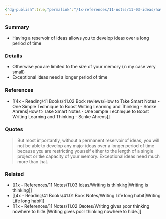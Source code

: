 ```yaml
---
{"dg-publish":true,"permalink":"/1x-references/11-notes/11-03-ideas/having-a-reservoir-of-ideas-allows-you-to-develop-ideas-over-a-long-period-of-time/","title":"Having a reservoir of ideas allows you to develop ideas over a long period of time","dgShowBacklinks":false}
---
```



### Summary
- Having a reservoir of ideas allows you to develop ideas over a long period of time

### Details
- Otherwise you are limited to the size of your memory (in my case very small)
- Exceptional ideas need a longer period of time

### References
- [[4x - Reading/41 Books/41.02 Book reviews/How to Take Smart Notes - One Simple Technique to Boost Writing Learning and Thinking - Sonke Ahrens\|How to Take Smart Notes - One Simple Technique to Boost Writing Learning and Thinking - Sonke Ahrens]]

### Quotes
> But most importantly, without a permanent reservoir of ideas, you will not be able to develop any major ideas over a longer period of time because you are restricting yourself either to the length of a single project or the capacity of your memory. Exceptional ideas need much more than that.

### Related
- [[1x - References/11 Notes/11.03 Ideas/Writing is thinking\|Writing is thinking]]
- [[4x - Reading/41 Books/41.01 Book Notes/Writing Life long habit\|Writing Life long habit]]
- [[1x - References/11 Notes/11.02 Quotes/Writing gives poor thinking nowhere to hide.\|Writing gives poor thinking nowhere to hide.]]